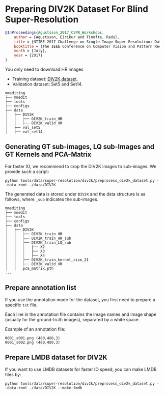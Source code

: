 # Preparing DIV2K Dataset For Blind Super-Resolution

<!-- [DATASET] -->

```bibtex
@InProceedings{Agustsson_2017_CVPR_Workshops,
    author = {Agustsson, Eirikur and Timofte, Radu},
    title = {NTIRE 2017 Challenge on Single Image Super-Resolution: Dataset and Study},
    booktitle = {The IEEE Conference on Computer Vision and Pattern Recognition (CVPR) Workshops},
    month = {July},
    year = {2017}
}
```
You only need to download HR images
- Training dataset:  [DIV2K dataset](https://data.vision.ee.ethz.ch/cvl/DIV2K/).
- Validation dataset:  Set5 and Set14.

```text
mmediting
├── mmedit
├── tools
├── configs
├── data
│   ├── DIV2K
│   │   ├── DIV2K_train_HR
│   │   ├── DIV2K_valid_HR
│   ├── val_set5
│   ├── val_set14
```

## Generating GT sub-images, LQ sub-Images and GT Kernels and PCA-Matrix

For faster IO, we recommend to crop the DIV2K images to sub-images. We provide such a script:

```shell
python tools/data/super-resolution/div2k/preprocess_div2k_dataset.py --data-root ./data/DIV2K
```

The generated data is stored under `DIV2K` and the data structure is as follows, where `_sub` indicates the sub-images.

```text
mmediting
├── mmedit
├── tools
├── configs
├── data
│   ├── DIV2K
│   │   ├── DIV2K_train_HR
│   │   ├── DIV2K_train_HR_sub
│   │   ├── DIV2K_train_LQ_sub
│   │   │   ├── X2
│   │   │   ├── X3
│   │   │   ├── X4
│   │   ├── DIV2K_train_kernel_size_21
│   │   ├── DIV2K_valid_HR
│   │   pca_matrix.pth
...
```

## Prepare annotation list

If you use the annotation mode for the dataset, you first need to prepare a specific `txt` file.

Each line in the annotation file contains the image names and image shape (usually for the ground-truth images), separated by a white space.

Example of an annotation file:

```text
0001_s001.png (480,480,3)
0001_s002.png (480,480,3)
```

## Prepare LMDB dataset for DIV2K

If you want to use LMDB datasets for faster IO speed, you can make LMDB files by:

```shell
python tools/data/super-resolution/div2k/preprocess_div2k_dataset.py --data-root ./data/DIV2K --make-lmdb
```
